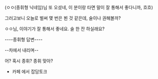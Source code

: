 (ㅇㅇ(종휘형 닉네임)님 또 오셨네, 이 분이랑 타면 말이 잘 통해서 좋다니까, 흐흐)

그러고보니 오늘로 벌써 몇 번은 뵌 것 같은데, 술이나 권해볼까?

ㅇㅇ님, 이야기가 잘 통해서 좋네요. 술 한 잔 하실래요?

----종휘형 답변----

--차에서 내리며--

어? 혹시 종휘? 종휘 맞아?

+ 카페 에서 잡담토크
